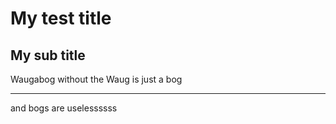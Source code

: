 # My test title

## My sub title

Waugabog without the Waug is just a bog

---

and bogs are uselessssss